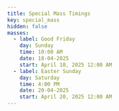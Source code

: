 ```yaml
---
title: Special Mass Timings
key: special_mass
hidden: false
masses:
  - label: Good Friday
    day: Sunday
    time: 10:00 AM
    date: 18-04-2025
    start: April 18, 2025 12:00 AM
  - label: Easter Sunday
    day: Saturday
    time: 4:00 PM
    date: 20-04-2025
    start: April 20, 2025 12:00 AM
---
```

